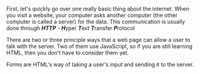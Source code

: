 First, let's quickly go over one really basic thing about the internet.  When you visit a website, your computer asks another computer (the other computer is called a server) for the data.  This communication is usually done through ***HTTP*** - ***H***yper ***T***ext ***T***ransfer ***P***rotocol

There are two or three principle ways that a web page can allow a user to talk with the server.  Two of them use JavaScript, so if you are still learning HTML, then you don't have to consider them yet.

Forms are HTML's way of taking a user's input and sending it to the server.  
